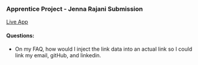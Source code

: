 ### Apprentice Project - Jenna Rajani Submission

[Live App](https://murmuring-hollows-84750.herokuapp.com/)

#### Questions:
* On my FAQ, how would I inject the link data into an actual link so I could link my email, gitHub, and linkedin.
